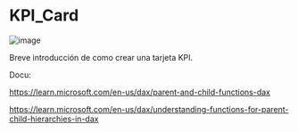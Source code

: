 # KPI_Card
![image](https://github.com/user-attachments/assets/8b27ec93-5a61-45ec-aee5-f0a362cc7302)

Breve introducción de como crear una tarjeta KPI. 



Docu:

https://learn.microsoft.com/en-us/dax/parent-and-child-functions-dax

https://learn.microsoft.com/en-us/dax/understanding-functions-for-parent-child-hierarchies-in-dax
